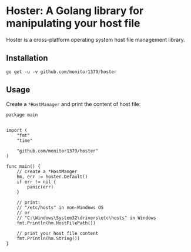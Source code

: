 <!--
 * @Date: 2020-11-29 14:00:53
 * @LastEditors: monitor1379
 * @LastEditTime: 2020-11-29 16:15:18
-->
# Hoster: A Golang library for manipulating your host file

Hoster is a cross-platform operating system host file management library.

## Installation

```
go get -u -v github.com/monitor1379/hoster
```


## Usage

Create a `*HostManager` and print the content of host file:

```golang
package main


import (
	"fmt"
	"time"

	"github.com/monitor1379/hoster"
)

func main() {
	// create a *HostManger
	hm, err := hoster.Default()
	if err != nil {
		panic(err)
	}

	// print:
	// "/etc/hosts" in non-Windows OS
	// or
	// "C:\Windows\System32\drivers\etc\hosts" in Windows
	fmt.Println(hm.HostFilePath())

	// print your host file content
	fmt.Println(hm.String())
}

```